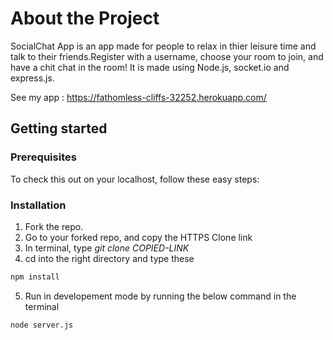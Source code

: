 ﻿# About the Project
 SocialChat App is an app made for people to relax in thier leisure time and talk to their friends.Register with a username, choose your room to join, and have a chit chat in the room! It is made using Node.js, socket.io and express.js.

See my app : https://fathomless-cliffs-32252.herokuapp.com/

## Getting started
### Prerequisites

To check this out on your localhost, follow these easy steps:
### Installation
1. Fork the repo.
2. Go to your forked repo, and copy the HTTPS Clone link
3. In terminal, type <em>git clone COPIED-LINK </em>
4. cd into the right directory and type these
```sh
npm install 
```
5. Run in developement mode by running the below command in the terminal
```sh
node server.js
```
